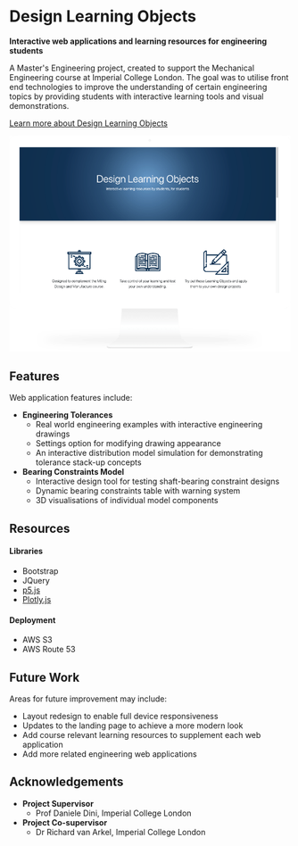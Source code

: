 # Design Learning Objects

**Interactive web applications and learning resources for engineering students**

A Master's Engineering project, created to support the Mechanical Engineering course at Imperial College London. The goal was to utilise front end technologies to improve the understanding of certain engineering topics by providing students with interactive learning tools and visual demonstrations.

[Learn more about Design Learning Objects](http://designlearningobjects.com/ "designlearningobjects.com")

![Design Learning Objects](/icons/screenshot.png)

## Features

Web application features include:

- **Engineering Tolerances**
  - Real world engineering examples with interactive engineering drawings
  - Settings option for modifying drawing appearance
  - An interactive distribution model simulation for demonstrating tolerance stack-up concepts
- **Bearing Constraints Model**
  - Interactive design tool for testing shaft-bearing constraint designs
  - Dynamic bearing constraints table with warning system
  - 3D visualisations of individual model components

## Resources

#### **Libraries**

- Bootstrap
- JQuery
- [p5.js]("https://p5js.org/" "p5js.org")
- [Plotly.js]("https://plot.ly/javascript/" "plot.ly/javascript")

#### Deployment

- AWS S3
- AWS Route 53

## Future Work

Areas for future improvement may include:

- Layout redesign to enable full device responsiveness
- Updates to the landing page to achieve a more modern look
- Add course relevant learning resources to supplement each web application
- Add more related engineering web applications

## Acknowledgements

- **Project Supervisor**
  - Prof Daniele Dini, Imperial College London
- **Project Co-supervisor**
  - Dr Richard van Arkel, Imperial College London
